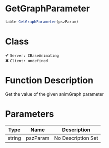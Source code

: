 # GetGraphParameter
```js
table GetGraphParameter(pszParam)
```
# Class
✔ `Server: CBaseAnimating`  
✖ `Client: undefined`  

# Function Description
Get the value of the given animGraph parameter
# Parameters
Type|Name|Description
--|--|--
string|pszParam|No Description Set

